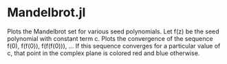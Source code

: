# Mandelbrot.jl
Plots the Mandelbrot set for various seed polynomials. 
Let f(z) be the seed polynomial with constant term c.
Plots the convergence of the sequence f(0), f(f(0)), f(f(f(0))), ...
If this sequence converges for a particular value of c, that point in the complex plane is colored red and blue otherwise. 
